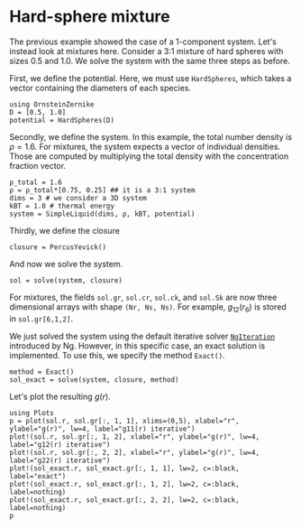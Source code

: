 # Hard-sphere mixture

The previous example showed the case of a 1-component system. Let's instead look at mixtures here. Consider a 3:1 mixture of hard spheres with sizes 0.5 and 1.0. We solve the system with the same three steps as before.

First, we define the potential. Here, we must use `HardSpheres`, which takes a vector containing the diameters of each species.

```@example hs
using OrnsteinZernike
D = [0.5, 1.0]
potential = HardSpheres(D)
```

Secondly, we define the system. In this example, the total number density is $\rho = 1.6$. For mixtures, the system expects a vector of individual densities. Those are computed by multiplying the total density with the concentration fraction vector.

```@example hs
ρ_total = 1.6
ρ = ρ_total*[0.75, 0.25] ## it is a 3:1 system
dims = 3 # we consider a 3D system
kBT = 1.0 # thermal energy
system = SimpleLiquid(dims, ρ, kBT, potential)
```

Thirdly, we define the closure
```@example hs
closure = PercusYevick()
```

And now we solve the system. 
```@example hs
sol = solve(system, closure)
```

For mixtures, the fields `sol.gr`, `sol.cr`, `sol.ck`, and `sol.Sk` are now three dimensional arrays with shape `(Nr, Ns, Ns)`. For example, $g_{12}(r_6)$ is stored in `sol.gr[6,1,2]`.

We just solved the system using the default iterative solver [`NgIteration`](@ref) introduced by Ng. However, in this specific case, an exact solution is implemented. To use this, we specify the method `Exact()`.

```@example hs
method = Exact()
sol_exact = solve(system, closure, method)
```

Let's plot the resulting $g(r)$. 

```@example hs
using Plots
p = plot(sol.r, sol.gr[:, 1, 1], xlims=(0,5), xlabel="r", ylabel="g(r)", lw=4, label="g11(r) iterative")
plot!(sol.r, sol.gr[:, 1, 2], xlabel="r", ylabel="g(r)", lw=4, label="g12(r) iterative")
plot!(sol.r, sol.gr[:, 2, 2], xlabel="r", ylabel="g(r)", lw=4, label="g22(r) iterative")
plot!(sol_exact.r, sol_exact.gr[:, 1, 1], lw=2, c=:black, label="exact")
plot!(sol_exact.r, sol_exact.gr[:, 1, 2], lw=2, c=:black, label=nothing)
plot!(sol_exact.r, sol_exact.gr[:, 2, 2], lw=2, c=:black, label=nothing)
p
```
